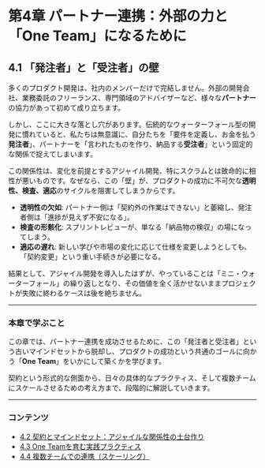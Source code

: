 # 第4章 パートナー連携：外部の力と「One Team」になるために

## 4.1 「発注者」と「受注者」の壁

多くのプロダクト開発は、社内のメンバーだけで完結しません。外部の開発会社、業務委託のフリーランス、専門領域のアドバイザーなど、様々な**パートナー**の協力があって初めて成り立ちます。

しかし、ここに大きな落とし穴があります。伝統的なウォーターフォール型の開発に慣れていると、私たちは無意識に、自分たちを「要件を定義し、お金を払う**発注者**」、パートナーを「言われたものを作り、納品する**受注者**」という固定的な関係で捉えてしまいます。

この関係性は、変化を前提とするアジャイル開発、特にスクラムとは致命的に相性が悪いものです。なぜなら、この「壁」が、プロダクトの成功に不可欠な**透明性、検査、適応**のサイクルを阻害してしまうからです。

*   **透明性の欠如**: パートナー側は「契約外の作業はできない」と萎縮し、発注者側は「進捗が見えず不安になる」。
*   **検査の形骸化**: スプリントレビューが、単なる「納品物の検収」の場になってしまう。
*   **適応の遅れ**: 新しい学びや市場の変化に応じて仕様を変更しようとしても、「契約変更」という重い手続きが必要になる。

結果として、アジャイル開発を導入したはずが、やっていることは「ミニ・ウォーターフォール」の繰り返しとなり、その価値を全く活かせないままプロジェクトが失敗に終わるケースは後を絶ちません。

---

### 本章で学ぶこと

この章では、パートナー連携を成功させるために、この「発注者と受注者」という古いマインドセットから脱却し、プロダクトの成功という共通のゴールに向かう「**One Team**」をいかにして築くかを学びます。

契約という形式的な側面から、日々の具体的なプラクティス、そして複数チームにスケールさせるための考え方まで、段階的に解説していきます。

---

### コンテンツ

*   [4.2 契約とマインドセット：アジャイルな関係性の土台作り](./04_01_contract_and_mindset.md)
*   [4.3 One Teamを育む実践プラクティス](./04_02_one_team_practices.md)
*   [4.4 複数チームでの連携（スケーリング）](./04_03_scaling_with_partners.md) 